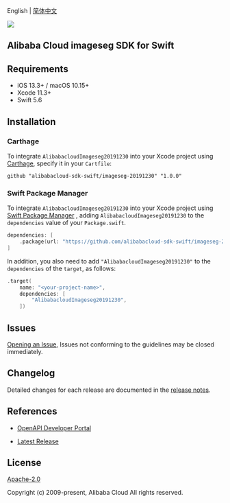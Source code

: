 English | [简体中文](README-CN.md)

![](https://aliyunsdk-pages.alicdn.com/icons/AlibabaCloud.svg)

## Alibaba Cloud imageseg SDK for Swift

## Requirements

- iOS 13.3+ / macOS 10.15+
- Xcode 11.3+
- Swift 5.6

## Installation

### Carthage

To integrate `AlibabacloudImageseg20191230` into your Xcode project using [Carthage](https://github.com/Carthage/Carthage), specify it in your `Cartfile`:

```ogdl
github "alibabacloud-sdk-swift/imageseg-20191230" "1.0.0"
```

### Swift Package Manager

To integrate `AlibabacloudImageseg20191230` into your Xcode project using [Swift Package Manager](https://swift.org/package-manager/) , adding `AlibabacloudImageseg20191230` to the `dependencies` value of your `Package.swift`.

```swift
dependencies: [
    .package(url: "https://github.com/alibabacloud-sdk-swift/imageseg-20191230.git", from: "1.0.0")
]
```

In addition, you also need to add `"AlibabacloudImageseg20191230"` to the `dependencies` of the `target`, as follows:

```swift
.target(
    name: "<your-project-name>",
    dependencies: [
        "AlibabacloudImageseg20191230",
    ])
```

## Issues

[Opening an Issue](https://github.com/alibabacloud-sdk-swift/imageseg-20191230/issues/new), Issues not conforming to the guidelines may be closed immediately.

## Changelog

Detailed changes for each release are documented in the [release notes](./ChangeLog.txt).

## References

* [OpenAPI Developer Portal](https://next.api.alibabacloud.com/home)
- [Latest Release](https://github.com/alibabacloud-sdk-swift/imageseg-20191230)

## License

[Apache-2.0](http://www.apache.org/licenses/LICENSE-2.0)

Copyright (c) 2009-present, Alibaba Cloud All rights reserved.
